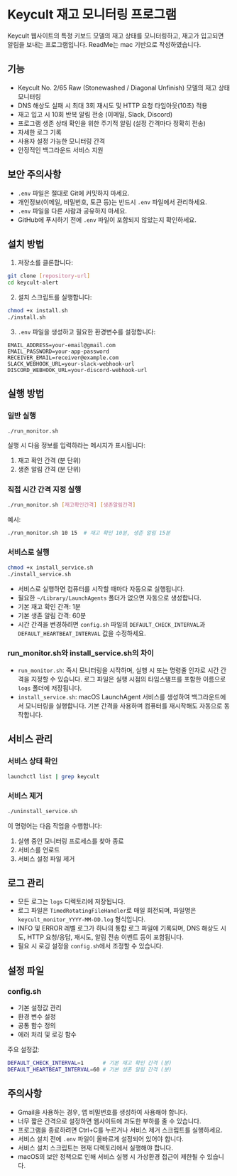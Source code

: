 # Keycult 재고 모니터링 프로그램

Keycult 웹사이트의 특정 키보드 모델의 재고 상태를 모니터링하고, 재고가 입고되면 알림을 보내는 프로그램입니다.
ReadMe는 mac 기반으로 작성하였습니다.

## 기능

- Keycult No. 2/65 Raw (Stonewashed / Diagonal Unfinish) 모델의 재고 상태 모니터링
- DNS 해상도 실패 시 최대 3회 재시도 및 HTTP 요청 타임아웃(10초) 적용
- 재고 입고 시 10회 반복 알림 전송 (이메일, Slack, Discord)
- 프로그램 생존 상태 확인을 위한 주기적 알림 (설정 간격마다 정확히 전송)
- 자세한 로그 기록
- 사용자 설정 가능한 모니터링 간격
- 안정적인 백그라운드 서비스 지원

## 보안 주의사항

- `.env` 파일은 절대로 Git에 커밋하지 마세요.
- 개인정보(이메일, 비밀번호, 토큰 등)는 반드시 `.env` 파일에서 관리하세요.
- `.env` 파일을 다른 사람과 공유하지 마세요.
- GitHub에 푸시하기 전에 `.env` 파일이 포함되지 않았는지 확인하세요.

## 설치 방법

1. 저장소를 클론합니다:
```bash
git clone [repository-url]
cd keycult-alert
```

2. 설치 스크립트를 실행합니다:
```bash
chmod +x install.sh
./install.sh
```

3. `.env` 파일을 생성하고 필요한 환경변수를 설정합니다:
```env
EMAIL_ADDRESS=your-email@gmail.com
EMAIL_PASSWORD=your-app-password
RECEIVER_EMAIL=receiver@example.com
SLACK_WEBHOOK_URL=your-slack-webhook-url
DISCORD_WEBHOOK_URL=your-discord-webhook-url
```

## 실행 방법

### 일반 실행
```bash
./run_monitor.sh
```

실행 시 다음 정보를 입력하라는 메시지가 표시됩니다:
1. 재고 확인 간격 (분 단위)
2. 생존 알림 간격 (분 단위)

### 직접 시간 간격 지정 실행
```bash
./run_monitor.sh [재고확인간격] [생존알림간격]
```
예시:
```bash
./run_monitor.sh 10 15  # 재고 확인 10분, 생존 알림 15분
```

### 서비스로 실행
```bash
chmod +x install_service.sh
./install_service.sh
```

- 서비스로 실행하면 컴퓨터를 시작할 때마다 자동으로 실행됩니다.
- 필요한 `~/Library/LaunchAgents` 폴더가 없으면 자동으로 생성합니다.
- 기본 재고 확인 간격: 1분
- 기본 생존 알림 간격: 60분
- 시간 간격을 변경하려면 `config.sh` 파일의 `DEFAULT_CHECK_INTERVAL`과 `DEFAULT_HEARTBEAT_INTERVAL` 값을 수정하세요.

### run_monitor.sh와 install_service.sh의 차이

- `run_monitor.sh`: 즉시 모니터링을 시작하며, 실행 시 또는 명령줄 인자로 시간 간격을 지정할 수 있습니다. 로그 파일은 실행 시점의 타임스탬프를 포함한 이름으로 `logs` 폴더에 저장됩니다.
- `install_service.sh`: macOS LaunchAgent 서비스를 생성하여 백그라운드에서 모니터링을 실행합니다. 기본 간격을 사용하며 컴퓨터를 재시작해도 자동으로 동작합니다.

## 서비스 관리

### 서비스 상태 확인
```bash
launchctl list | grep keycult
```

### 서비스 제거
```bash
./uninstall_service.sh
```

이 명령어는 다음 작업을 수행합니다:
1. 실행 중인 모니터링 프로세스를 찾아 종료
2. 서비스를 언로드
3. 서비스 설정 파일 제거

## 로그 관리

- 모든 로그는 `logs` 디렉토리에 저장됩니다.
- 로그 파일은 `TimedRotatingFileHandler`로 매일 회전되며, 파일명은 `keycult_monitor_YYYY-MM-DD.log` 형식입니다.
- INFO 및 ERROR 레벨 로그가 하나의 통합 로그 파일에 기록되며, DNS 해상도 시도, HTTP 요청/응답, 재시도, 알림 전송 이벤트 등이 포함됩니다.
- 필요 시 로깅 설정을 `config.sh`에서 조정할 수 있습니다.

## 설정 파일

### config.sh
- 기본 설정값 관리
- 환경 변수 설정
- 공통 함수 정의
- 에러 처리 및 로깅 함수

주요 설정값:
```bash
DEFAULT_CHECK_INTERVAL=1      # 기본 재고 확인 간격 (분)
DEFAULT_HEARTBEAT_INTERVAL=60 # 기본 생존 알림 간격 (분)
```

## 주의사항

- Gmail을 사용하는 경우, 앱 비밀번호를 생성하여 사용해야 합니다.
- 너무 짧은 간격으로 설정하면 웹사이트에 과도한 부하를 줄 수 있습니다.
- 프로그램을 종료하려면 Ctrl+C를 누르거나 서비스 제거 스크립트를 실행하세요.
- 서비스 설치 전에 `.env` 파일이 올바르게 설정되어 있어야 합니다.
- 서비스 설치 스크립트는 현재 디렉토리에서 실행해야 합니다.
- macOS의 보안 정책으로 인해 서비스 실행 시 가상환경 접근이 제한될 수 있습니다. 
